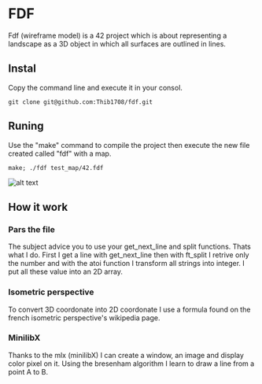 # FDF

Fdf (wireframe model) is a 42 project which is about representing a landscape as a 3D object
in which all surfaces are outlined in lines.

## Instal

Copy the command line and execute it in your consol.

```git clone git@github.com:Thib1708/fdf.git```

## Runing 

Use the "make" command to compile the project then execute the new file created called "fdf" with a map.

```make; ./fdf test_map/42.fdf```

![alt text](https://github.com/Thib1708/fdf/blob/main/assets/42test.png?raw=true)

## How it work 

### Pars the file
The subject advice you to use your get_next_line and split functions. Thats what I do.
First I get a line with get_next_line then with ft_split I retrive only the number and with the atoi function I transform all strings into integer.
I put all these value into an 2D array.

### Isometric perspective
To convert 3D coordonate into 2D coordonate I use a formula found on the french isometric perspective's wikipedia page.

### MinilibX
Thanks to the mlx (minilibX) I can create a window, an image and display color pixel on it.
Using the bresenham algorithm I learn to draw a line from a point A to B. 
